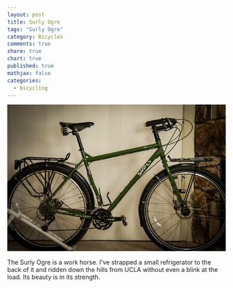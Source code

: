 ```yaml
---
layout: post
title: Surly Ogre
tags: "Surly Ogre"
category: Bicycles
comments: true
share: true
chart: true
published: true
mathjax: false
categories: 
  - bicycling
---
```


![Surly Ogre](/img/post/8422664932_4b86c69a23_z.jpg)

The Surly Ogre is a work horse. I've strapped a small refrigerator to the back of it and ridden down the hills from UCLA without even a blink at the load. Its beauty is in its strength.